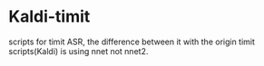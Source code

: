 Kaldi-timit
===========

scripts for timit ASR, the difference between it with the origin timit scripts(Kaldi) is using nnet not nnet2.
